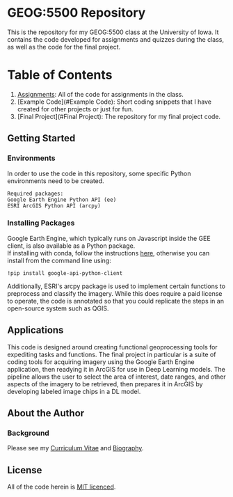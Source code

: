 # GEOG:5500 Repository

This is the repository for my GEOG:5500 class at the University of Iowa. It
contains the code developed for assignments and quizzes during the class, as
well as the code for the final project.

# Table of Contents

1. [Assignments](Assignments): All of the code for assignments in the class.
2. [Example Code](#Example Code): Short coding snippets that I have created for
other projects or just for fun.
3. [Final Project](#Final Project): The repository for my final project code.

## Getting Started

### Environments

In order to use the code in this repository, some specific Python
environments need to be created.

```
Required packages:
Google Earth Engine Python API (ee)
ESRI ArcGIS Python API (arcpy)
```

### Installing Packages

Google Earth Engine, which typically runs on Javascript inside the GEE client,
is also available as a Python package.<br/>
If installing with conda, follow the instructions
<a href="https://developers.google.com/earth-engine/guides/python_install-conda">
here</a>, otherwise you can install from the command line using:

```
!pip install google-api-python-client
```
Additionally, ESRI's arcpy package is used to implement certain functions to
preprocess and classify the imagery. While this does require a paid license to
operate, the code is annotated so that you could replicate the steps in an
open-source system such as QGIS.

## Applications

This code is designed around creating functional geoprocessing tools for expediting
tasks and functions. The final project in particular is a suite of coding tools
for acquiring imagery using the Google Earth Engine application, then readying it
in ArcGIS for use in Deep Learning models. The pipeline allows the user to select
the area of interest, date ranges, and other aspects of the imagery to be retrieved,
then prepares it in ArcGIS by developing labeled image chips in a DL model.

## About the Author

### Background

Please see my <a href="https://geog3540.github.io/namacdon/images/MacDonald_CV.pdf">
Curriculum Vitae</a> and <a href="https://geog3540.github.io/namacdon/bio/index.html">
Biography</a>.

## License

All of the code herein is [MIT licenced](license.txt).
